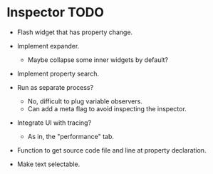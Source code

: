 # Inspector TODO

* Flash widget that has property change.

* Implement expander.
    - Maybe collapse some inner widgets by default?

* Implement property search.

* Run as separate process?
    - No, difficult to plug variable observers.
    - Can add a meta flag to avoid inspecting the inspector.

* Integrate UI with tracing?
    - As in, the "performance" tab.

* Function to get source code file and line at property declaration.

* Make text selectable.